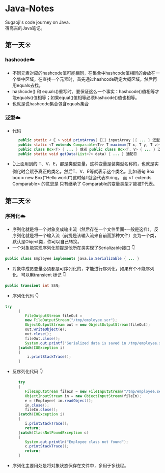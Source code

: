 # Java-Notes
Sugaoji's code journey on Java.  
宿高吉的Java笔记。  

## 第一天:sunny: 
### hashcode:cloud:
* 不同元素对应的hashcode值可能相同，在集合中hashcode值相同的会放在一个集中区域，在查找一个元素时，首先通过hashcode确定大概区域，然后再用equals去找。  
* hashcode() 和 equals()重写时，要保证这么一个事实：hashcode()值相等才能equals()值相等；如果equal()值相等必须hashcode()值也相等。 
* 也就是说hashcode集合包含equals集合
   
### 泛型:cloud:
* 代码
```Java
      public static < E > void printArray( E[] inputArray ){ ... } 泛型方法  
      public static <T extends Comparable<T>> T maximum(T x, T y, T z){ ... } 泛型方法  
      public class Box<T> { ... } 或者 public class Box<T, V> { ... } 泛型类  
      public static void getData(List<?> data) { ... } 通配符
```
* 👆上面用到的 T、V、E，都是类型变量，这种变量是装类型名称的，也就是实例化时会赋予真正的类名，然后T、V、E等就表示这个类名。比如语句 Box <String> box = new Box("Hello world")这时候T就会代表String。 而 <T extends Comparable<T>> 的意思是 只有继承了 Comparable的变量类型才能被T代表。  

  
## 第二天:sunny:  
### 序列化:cloud:
* 序列化就是将一个对象变成输出流（然后存在一个文件里面-一般是这样），反序列化就是将一个输入流（前提是该输入流来自前面那种文件）变为一个类，默认是Object类，你可以自己转换。  
* 一个对象能实现序列化前提是他所在类实现了Serializable接口 👇
```Java
public class Employee implements java.io.Serializable { ... }
```
* 对象中成员变量必须都是可序列化的，才能进行序列化，如果有个不能序列化，可以用transient 标记 👇
```Java
public transient int SSN;
```
* 序列化代码 👇
```Java
try
      {
         FileOutputStream fileOut =
         new FileOutputStream("/tmp/employee.ser");
         ObjectOutputStream out = new ObjectOutputStream(fileOut);
         out.writeObject(e);
         out.close();
         fileOut.close();
         System.out.printf("Serialized data is saved in /tmp/employee.ser");
      }catch(IOException i)
      {
          i.printStackTrace();
      }
```
* 反序列化代码 👇
```Java
	  try
      {
         FileInputStream fileIn = new FileInputStream("/tmp/employee.ser");
         ObjectInputStream in = new ObjectInputStream(fileIn);
         e = (Employee) in.readObject();
         in.close();
         fileIn.close();
      }catch(IOException i)
      {
         i.printStackTrace();
         return;
      }catch(ClassNotFoundException c)
      {
         System.out.println("Employee class not found");
         c.printStackTrace();
         return;
      }
```
* 序列化主要用处是将对象状态保存在文件中，多用于多线程。
   
   
   
   
